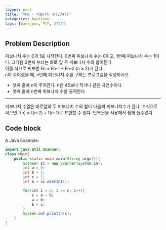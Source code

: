 ```yaml
---
layout: post
title: "백준 - 피보나치 수(2747)"
categories: baekjoon
tags: [baekjoon, 백준, 2747]
---
```


## Problem Description

피보나치 수는 0과 1로 시작한다. 0번째 피보나치 수는 0이고, 1번째 피보나치 수는 1이다. 그다음 2번째 부터는 바로 앞 두 피보나치 수의 합이된다  
이를 식으로 써보면 Fn = Fn-1 + Fn-2 (n ≥ 2)가 된다.  
n이 주어졌을 때, n번째 피보나치 수를 구하는 프로그램을 작성하시오.

- 첫째 줄에 n이 주어진다. n은 45보다 작거나 같은 자연수이다.
- 첫째 줄에 n번째 피보나치 수를 출력한다

<hr/>
피보나치 수열은 바로앞의 두 피보나치 수의 합이 다음의 피보나치수가 된다.   
수식으로 적으면 f(n) = f(n-2) + f(n-1)로 표현할 수 있다.
반복문을 사용해서 쉽게 풀수있다

## Code block

A Java Example:

```java
import java.util.Scanner;
class Main{
    public static void main(String args[]){
        Scanner sc = new Scanner(System.in);
        int a = 0;
        int b = 1;
        int c = 1;
        int n = sc.nextInt();

        for(int i = 2; i <= n; i++){
            c = a + b;
            a = b;
            b = c;
        }
        System.out.println(c);
    }
}
```
